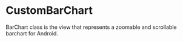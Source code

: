 CustomBarChart
==============
BarChart class is the view that represents a zoomable and scrollable barchart for Android.
